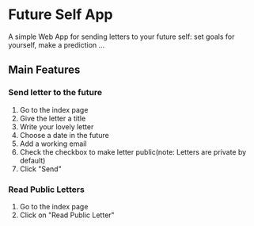 # Future Self App

A simple Web App for sending letters to your future self: set goals for yourself, make a prediction ...


## Main Features

### Send letter to the future
1. Go to the index page
2. Give the letter a title
3. Write your lovely letter
4. Choose a date in the future
5. Add a working email
6. Check the checkbox to make letter public(note: Letters are private by default)
7. Click "Send"

### Read Public Letters
1. Go to the index page
2. Click on "Read Public Letter"
